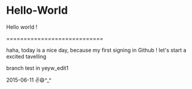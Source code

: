 # Hello-World
Hello world !

============================

haha, today is a nice day, because my first signing in Github ! let's start a excited tavelling


branch test in yeyw_edit1

2015-06-11  ✌️😄^_^
